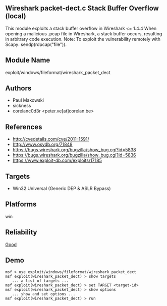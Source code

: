 ## Wireshark packet-dect.c Stack Buffer Overflow (local)

This module exploits a stack buffer overflow in Wireshark <= 
1.4.4 When opening a malicious .pcap file in Wireshark, a 
stack buffer occurs, resulting in arbitrary code execution. 
Note: To exploit the vulnerability remotely with Scapy: 
sendp(rdpcap("file")).


## Module Name
exploit/windows/fileformat/wireshark_packet_dect

## Authors
* Paul Makowski
* sickness
* corelanc0d3r <peter.ve[at]corelan.be>


## References
* http://cvedetails.com/cve/2011-1591/
* http://www.osvdb.org/71848
* https://bugs.wireshark.org/bugzilla/show_bug.cgi?id=5838
* https://bugs.wireshark.org/bugzilla/show_bug.cgi?id=5836
* https://www.exploit-db.com/exploits/17185



## Targets
* Win32 Universal (Generic DEP & ASLR Bypass)


## Platforms
win

## Reliability
[Good](https://github.com/rapid7/metasploit-framework/wiki/Exploit-Ranking)

## Demo

```
msf > use exploit/windows/fileformat/wireshark_packet_dect
msf exploit(wireshark_packet_dect) > show targets
   ... a list of targets ...
msf exploit(wireshark_packet_dect) > set TARGET <target-id>
msf exploit(wireshark_packet_dect) > show options
   ... show and set options ...
msf exploit(wireshark_packet_dect) > run
```
    
    